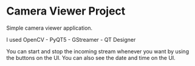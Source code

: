 # Camera Viewer Project

Simple camera viewer application.

I used OpenCV - PyQT5 - GStreamer - QT Designer

You can start and stop the incoming stream whenever you want by using the buttons on the UI. You can also see the date and time on the UI.
